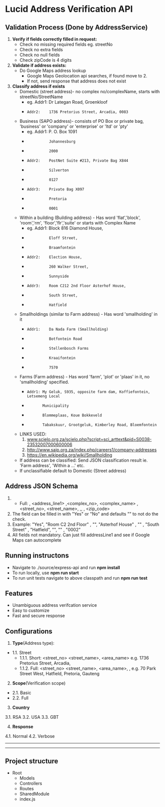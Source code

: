 # Lucid Address Verification API

##  Validation Process (Done by AddressService)
1. **Verify if fields correctly filled in request:**
    * Check no missing required fields eg. streetNo
    * Check no extra fields
    * Check no null fields
    * Check zipCode is 4 digits
2. **Validate if address exists:**
    * Do Google Maps address lookup
        * Google Maps Geolocation api searches, if found move to 2. 
        * If not, send response that address does not exist
3. **Classify address if exists**
    * Domestic (street address)- no complex no/complexName, starts with streetNo/StreetName 
        * eg. Addr1:    Dr Lategan Road, Groenkloof
        *     Addr2:    1736 Pretorius Street, Arcadia, 0083
    * Business (SAPO address)- consists of PO Box or private bag, 'business' or 'company' or 'enterprise' or 'ltd' or 'pty'
        * eg. Addr1:    P. O. Box 1091
        *               Johannesburg
        *               2000
        *     Addr2:    PostNet Suite #213, Private Bag X844
        *               Silverton
        *               0127
        *     Addr3:    Private Bag X097
        *               Pretoria
        *               0001
    * Within a building (Building address) -  Has word 'flat','block', 'room','rm', 'floor','flr','suite' or starts with Complex Name
        * eg. Addr1:    Block 816 Diamond House, 
        *               Eloff Street, 
        *               Braamfontein
        *     Addr2:    Election House, 
        *               260 Walker Street, 
        *               Sunnyside
        *     Addr3:    Room C212 2nd Floor Asterhof House, 
        *               South Street, 
        *               Hatfield
    * Smallholdings (similar to Farm address) - Has word 'smallholding' in it
        *     Addr1:    Da Nada Farm (Smallholding)
        *               Botfontein Road
        *               Stellenbosch Farms
        *               Kraaifontein
        *               7570 
    * Farms (Farm address) - Has word 'farm', 'plot' or 'plaas' in it, no 'smallholding' specified. 
        *     Addr1: My Geluk, S935, opposite farm dam, Koffiefontein, Letsemeng Local
        *            Municipality
        *            Blommeplaas, Koue Bokkeveld
        *            Tabakskuur, Grootgeluk, Kimberley Road, Bloemfontein
        
    * LINKS USED: 
        1.  www.scielo.org.za/scielo.php?script=sci_arttext&pid=S0038-23532007000600006
        2.  http://www.saip.org.za/index.php/careers1/company-addresses
        3. https://en.wikipedia.org/wiki/Smallholding
    * If address can be classified: Send JSON classification result ie. 'Farm address', 'Within a ...' etc.
    * If unclassifiable default to Domestic (Street address)

## Address JSON Schema

1. * Full: <doAddressExistCheck> , <address_line1> ,<complex_no>, <complex_name> ,<street_no>, <street_name>, <suburb> ,<city>, <province>, <zip_code>
2. The <doAddressExistCheck> field can be filled in with "Yes" or "No" and defaults "" to not do the check.
3. Example: "Yes", "Room C2 2nd Floor" , "",  "Asterhof House" , "" ,  "South Street" , "Hatfield",  "",  ""  ,  "0002"
4. All fields not mandatory. Can just fill addressLine1 and see if Google Maps can autocomplete


## Running instructons

* Navigate to ./source/express-api and run **npm install**
* To run locally, use **npm run start**
* To run unit tests navigate to above classpath and run **npm run test**

## Features

* Unambiguous address verifcation service
* Easy to customize
* Fast and secure response

## Configurations

1. **Type**(Address type):

* 1.1. Street
  * 1.1.1. Short: <street_no> <street_name>, <area_name>  e.g. 1736 Pretorius Street, Arcadia,
  * 1.1.2. Full: <street_no> <street_name>, <area_name>, <city>, <province>   e.g. 70 Park Street West, Hatfield, Pretoria, Gauteng 

2. **Scope**(Verification scope)

* 2.1. Basic
* 2.2. Full

3. **Country**

3.1. RSA
3.2. USA
3.3. GBT

4. **Response**

4.1. Normal
4.2. Verbose

<hr>
<hr>

## Project structure

* Root
  * Models
  * Controllers
  * Routes
  * SharedModule
  * index.js
